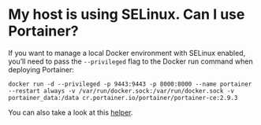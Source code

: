 # My host is using SELinux. Can I use Portainer?

If you want to manage a local Docker environment with SELinux enabled, you’ll need to pass the `--privileged` flag to the Docker run command when deploying Portainer:

```
docker run -d --privileged -p 9443:9443 -p 8000:8000 --name portainer --restart always -v /var/run/docker.sock:/var/run/docker.sock -v portainer_data:/data cr.portainer.io/portainer/portainer-ce:2.9.3
```

You can also take a look at this [helper](https://github.com/dpw/selinux-dockersock).
